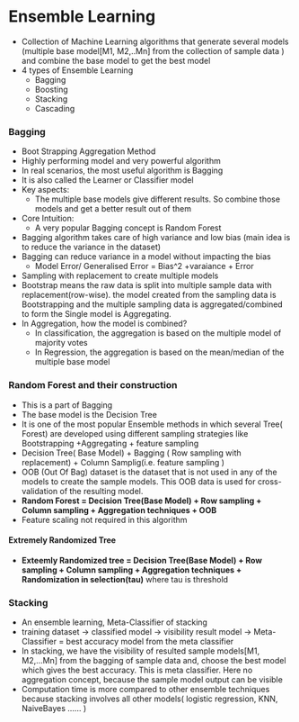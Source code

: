 # Ensemble Learning
- Collection of Machine Learning algorithms that generate several models (multiple base model[M1, M2,..Mn] from the collection of sample data ) and combine the base model to get the best model
- 4 types of Ensemble Learning
  - Bagging
  - Boosting
  - Stacking
  - Cascading
 
### Bagging
- Boot Strapping Aggregation Method
- Highly performing model and very powerful algorithm
- In real scenarios, the most useful algorithm is Bagging
- It is also called the Learner or Classifier model
- Key aspects:
  - The multiple base models give different results. So combine those models and get a better result out of them
- Core Intuition:
  - A very popular Bagging concept is Random Forest
- Bagging algorithm takes care of high variance and low bias (main idea is to reduce the variance in the dataset)
- Bagging can reduce variance in a model without impacting the bias
  - Model Error/ Generalised Error = Bias^2 +varaiance + Error
- Sampling with replacement to create multiple models
- Bootstrap means the raw data is split into multiple sample data with replacement(row-wise). the model created from the sampling data is Bootstrapping and the multiple sampling data is aggregated/combined to form the Single model is Aggregating.
- In Aggregation, how the model is combined?
  - In classification, the aggregation is based on the multiple model of majority votes
  - In Regression, the aggregation is based on the mean/median of the multiple base model
### Random Forest and their construction
- This is a part of Bagging
- The base model is the Decision Tree
- It is one of the most popular Ensemble methods in which several Tree( Forest) are developed using different sampling strategies like Bootstrapping +Aggregating + feature sampling
- Decision Tree( Base Model) + Bagging ( Row sampling with replacement) + Column Samplig(i.e. feature sampling )
- OOB (Out Of Bag) dataset is the dataset that is not used in any of the models to create the sample models. This OOB data is used for cross-validation of the resulting model.
- **Random Forest = Decision Tree(Base Model) + Row sampling + Column sampling + Aggregation techniques + OOB**
- Feature scaling not required in this algorithm
#### Extremely Randomized Tree
- **Exteemly Randomized tree = Decision Tree(Base Model) + Row sampling + Column sampling + Aggregation techniques + Randomization in selection(tau)** where tau is threshold

### Stacking
- An ensemble learning, Meta-Classifier of stacking
- training dataset -> classified model -> visibility result model -> Meta-Classifier = best accuracy model from the meta classifier
- In stacking, we have the visibility of resulted sample models[M1, M2,...Mn] from the bagging of sample data and, choose the best model which gives the best accuracy. This is meta classifier. Here no aggregation concept, because the sample model output can be visible
- Computation time is more compared to other ensemble techniques because stacking involves all other models( logistic regression, KNN, NaiveBayes ...... )














